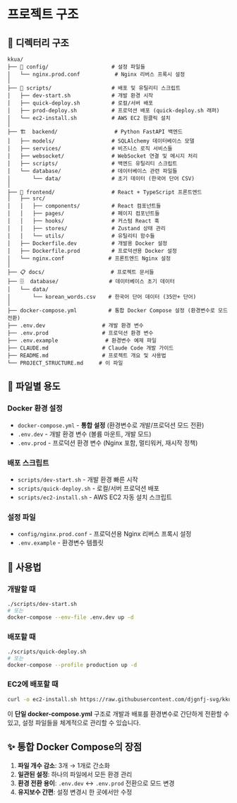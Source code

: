 # 프로젝트 구조

## 📁 디렉터리 구조

```
kkua/
├── 🔧 config/                    # 설정 파일들
│   └── nginx.prod.conf           # Nginx 리버스 프록시 설정
│
├── 📜 scripts/                   # 배포 및 유틸리티 스크립트
│   ├── dev-start.sh             # 개발 환경 시작
│   ├── quick-deploy.sh          # 로컬/서버 배포
│   ├── prod-deploy.sh           # 프로덕션 배포 (quick-deploy.sh 래퍼)
│   └── ec2-install.sh           # AWS EC2 원클릭 설치
│
├── 🏗️  backend/                  # Python FastAPI 백엔드
│   ├── models/                  # SQLAlchemy 데이터베이스 모델
│   ├── services/                # 비즈니스 로직 서비스들
│   ├── websocket/               # WebSocket 연결 및 메시지 처리
│   ├── scripts/                 # 백엔드 유틸리티 스크립트
│   └── database/                # 데이터베이스 관련 파일들
│       └── data/                # 초기 데이터 (한국어 단어 CSV)
│
├── 🎨 frontend/                  # React + TypeScript 프론트엔드
│   ├── src/
│   │   ├── components/          # React 컴포넌트들
│   │   ├── pages/               # 페이지 컴포넌트들  
│   │   ├── hooks/               # 커스텀 React 훅
│   │   ├── stores/              # Zustand 상태 관리
│   │   └── utils/               # 유틸리티 함수들
│   ├── Dockerfile.dev           # 개발용 Docker 설정
│   ├── Dockerfile.prod          # 프로덕션용 Docker 설정
│   └── nginx.conf              # 프론트엔드 Nginx 설정
│
├── 📋 docs/                     # 프로젝트 문서들
├── 🗄️  database/                # 데이터베이스 초기 데이터
│   └── data/
│       └── korean_words.csv    # 한국어 단어 데이터 (35만+ 단어)
│
├── docker-compose.yml          # 통합 Docker Compose 설정 (환경변수로 모드 전환)
├── .env.dev                  # 개발 환경 변수
├── .env.prod                 # 프로덕션 환경 변수  
├── .env.example               # 환경변수 예제 파일
├── CLAUDE.md                 # Claude Code 개발 가이드
├── README.md                 # 프로젝트 개요 및 사용법
└── PROJECT_STRUCTURE.md     # 이 파일
```

## 🎯 파일별 용도

### Docker 환경 설정
- `docker-compose.yml` - **통합 설정** (환경변수로 개발/프로덕션 모드 전환)
- `.env.dev` - 개발 환경 변수 (볼륨 마운트, 개발 모드)
- `.env.prod` - 프로덕션 환경 변수 (Nginx 포함, 멀티워커, 재시작 정책)

### 배포 스크립트
- `scripts/dev-start.sh` - 개발 환경 빠른 시작
- `scripts/quick-deploy.sh` - 로컬/서버 프로덕션 배포  
- `scripts/ec2-install.sh` - AWS EC2 자동 설치 스크립트

### 설정 파일
- `config/nginx.prod.conf` - 프로덕션용 Nginx 리버스 프록시 설정
- `.env.example` - 환경변수 템플릿

## 🚀 사용법

### 개발할 때
```bash
./scripts/dev-start.sh
# 또는
docker-compose --env-file .env.dev up -d
```

### 배포할 때  
```bash
./scripts/quick-deploy.sh
# 또는  
docker-compose --profile production up -d
```

### EC2에 배포할 때
```bash
curl -o ec2-install.sh https://raw.githubusercontent.com/djgnfj-svg/kkua/main/scripts/ec2-install.sh && chmod +x ec2-install.sh && ./ec2-install.sh
```

이 **단일 docker-compose.yml** 구조로 개발과 배포를 환경변수로 간단하게 전환할 수 있고, 설정 파일들을 체계적으로 관리할 수 있습니다.

## ✨ 통합 Docker Compose의 장점

1. **파일 개수 감소**: 3개 → 1개로 간소화
2. **일관된 설정**: 하나의 파일에서 모든 환경 관리  
3. **환경 전환 용이**: `.env.dev` ↔ `.env.prod` 전환으로 모드 변경
4. **유지보수 간편**: 설정 변경시 한 곳에서만 수정